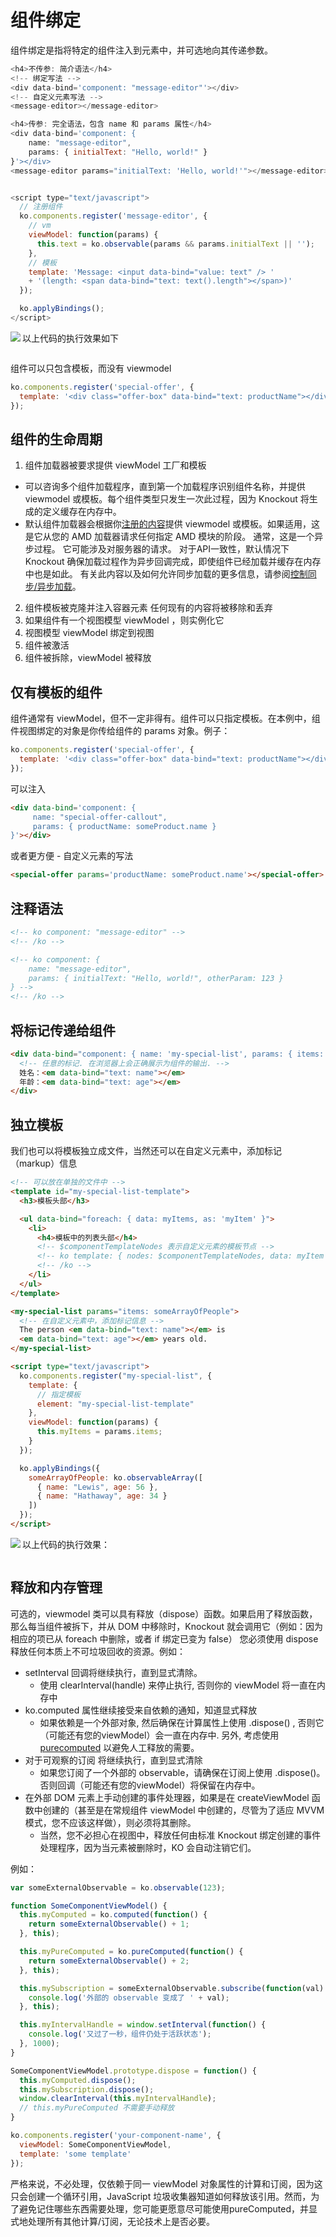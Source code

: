 # 组件绑定
组件绑定是指将特定的组件注入到元素中，并可选地向其传递参数。
```js
<h4>不传参: 简介语法</h4>
<!-- 绑定写法 -->
<div data-bind='component: "message-editor"'></div>
<!-- 自定义元素写法 -->
<message-editor></message-editor>

<h4>传参: 完全语法，包含 name 和 params 属性</h4>
<div data-bind='component: {
    name: "message-editor",
    params: { initialText: "Hello, world!" }
}'></div>
<message-editor params="initialText: 'Hello, world!'"></message-editor>


<script type="text/javascript">
  // 注册组件
  ko.components.register('message-editor', {
    // vm
    viewModel: function(params) {
      this.text = ko.observable(params && params.initialText || '');
    },
    // 模板
    template: 'Message: <input data-bind="value: text" /> '
    + '(length: <span data-bind="text: text().length"></span>)'
  });

  ko.applyBindings();
</script>
```
以上代码的执行效果如下
<img src="https://cyanbaby.github.io/blog-images/knockoutjs-chuliu/img_38.png" align="left" />
<div style="clear: both;"></div>

组件可以只包含模板，而没有 viewmodel
```js
ko.components.register('special-offer', {
  template: '<div class="offer-box" data-bind="text: productName"></div>'
});
```

## 组件的生命周期
1. 组件加载器被要求提供 viewModel 工厂和模板
  - 可以咨询多个组件加载程序，直到第一个加载程序识别组件名称，并提供 viewmodel 或模板。每个组件类型只发生一次此过程，因为 Knockout 将生成的定义缓存在内存中。
  - 默认组件加载器会根据你[注册的内容](https://knockoutjs.com/documentation/component-registration.html)提供 viewmodel 或模板。如果适用，这是它从您的 AMD 加载器请求任何指定 AMD 模块的阶段。
  通常，这是一个异步过程。 它可能涉及对服务器的请求。 对于API一致性，默认情况下 Knockout 确保加载过程作为异步回调完成，即使组件已经加载并缓存在内存中也是如此。 有关此内容以及如何允许同步加载的更多信息，请参阅[控制同步/异步加载](https://knockoutjs.com/documentation/component-registration.html#controlling-synchronousasynchronous-loading)。
2. 组件模板被克隆并注入容器元素
任何现有的内容将被移除和丢弃
3. 如果组件有一个视图模型 viewModel ，则实例化它
4. 视图模型 viewModel 绑定到视图
5. 组件被激活
6. 组件被拆除，viewModel 被释放

## 仅有模板的组件
组件通常有 viewModel，但不一定非得有。组件可以只指定模板。在本例中，组件视图绑定的对象是你传给组件的 params 对象。例子：
```js
ko.components.register('special-offer', {
  template: '<div class="offer-box" data-bind="text: productName"></div>'
});
```
可以注入
```html
<div data-bind='component: {
     name: "special-offer-callout",
     params: { productName: someProduct.name }
}'></div>
```
或者更方便 - 自定义元素的写法
```html
<special-offer params='productName: someProduct.name'></special-offer>
```

## 注释语法
```html
<!-- ko component: "message-editor" -->
<!-- /ko -->

<!-- ko component: {
    name: "message-editor",
    params: { initialText: "Hello, world!", otherParam: 123 }
} -->
<!-- /ko -->
```

## 将标记传递给组件
```html
<div data-bind="component: { name: 'my-special-list', params: { items: someArrayOfPeople } }">
  <!-- 任意的标记. 在浏览器上会正确展示为组件的输出. -->
  姓名：<em data-bind="text: name"></em>
  年龄：<em data-bind="text: age"></em>
</div>
```

## 独立模板
我们也可以将模板独立成文件，当然还可以在自定义元素中，添加标记（markup）信息
```html
<!-- 可以放在单独的文件中 -->
<template id="my-special-list-template">
  <h3>模板头部</h3>

  <ul data-bind="foreach: { data: myItems, as: 'myItem' }">
    <li>
      <h4>模板中的列表头部</h4>
      <!-- $componentTemplateNodes 表示自定义元素的模板节点 -->
      <!-- ko template: { nodes: $componentTemplateNodes, data: myItem } -->
      <!-- /ko -->
    </li>
  </ul>
</template>

<my-special-list params="items: someArrayOfPeople">
  <!-- 在自定义元素中，添加标记信息 -->
  The person <em data-bind="text: name"></em> is
  <em data-bind="text: age"></em> years old.
</my-special-list>

<script type="text/javascript">
  ko.components.register("my-special-list", {
    template: { 
      // 指定模板
      element: "my-special-list-template" 
    },
    viewModel: function(params) {
      this.myItems = params.items;
    }
  });

  ko.applyBindings({
    someArrayOfPeople: ko.observableArray([
      { name: "Lewis", age: 56 },
      { name: "Hathaway", age: 34 }
    ])
  });
</script>
```
以上代码的执行效果：
<img src="https://cyanbaby.github.io/blog-images/knockoutjs-chuliu/img_39.png" align="left" />
<div style="clear: both;"></div>

## 释放和内存管理
可选的，viewmodel 类可以具有释放（dispose）函数。如果启用了释放函数，那么每当组件被拆下，并从 DOM 中移除时，Knockout 就会调用它（例如：因为相应的项已从 foreach 中删除，或者 if 绑定已变为 false）
您必须使用 dispose 释放任何本质上不可垃圾回收的资源。例如：
- setInterval 回调将继续执行，直到显式清除。
  - 使用 clearInterval(handle) 来停止执行, 否则你的 viewModel 将一直在内存中
- ko.computed 属性继续接受来自依赖的通知，知道显式释放
  - 如果依赖是一个外部对象, 然后确保在计算属性上使用 .dispose() , 否则它（可能还有您的viewModel）会一直在内存中. 另外, 考虑使用  [purecomputed](https://knockoutjs.com/documentation/computed-pure.html) 以避免人工释放的需要。
- 对于可观察的订阅 将继续执行，直到显式清除
  - 如果您订阅了一个外部的 observable，请确保在订阅上使用 .dispose()。否则回调（可能还有您的viewModel）将保留在内存中。
- 在外部 DOM 元素上手动创建的事件处理器，如果是在 createViewModel 函数中创建的（甚至是在常规组件 viewModel 中创建的，尽管为了适应 MVVM 模式，您不应该这样做），则必须将其删除。
  - 当然，您不必担心在视图中，释放任何由标准 Knockout 绑定创建的事件处理程序，因为当元素被删除时，KO 会自动注销它们。

例如：
```js
var someExternalObservable = ko.observable(123);

function SomeComponentViewModel() {
  this.myComputed = ko.computed(function() {
    return someExternalObservable() + 1;
  }, this);

  this.myPureComputed = ko.pureComputed(function() {
    return someExternalObservable() + 2;
  }, this);

  this.mySubscription = someExternalObservable.subscribe(function(val) {
    console.log('外部的 observable 变成了 ' + val);
  }, this);

  this.myIntervalHandle = window.setInterval(function() {
    console.log('又过了一秒，组件仍处于活跃状态');
  }, 1000);
}

SomeComponentViewModel.prototype.dispose = function() {
  this.myComputed.dispose();
  this.mySubscription.dispose();
  window.clearInterval(this.myIntervalHandle);
  // this.myPureComputed 不需要手动释放
}

ko.components.register('your-component-name', {
  viewModel: SomeComponentViewModel,
  template: 'some template'
});
```
严格来说，不必处理，仅依赖于同一 viewModel 对象属性的计算和订阅，因为这只会创建一个循环引用，JavaScript 垃圾收集器知道如何释放该引用。然而，为了避免记住哪些东西需要处理，您可能更愿意尽可能使用pureComputed，并显式地处理所有其他计算/订阅，无论技术上是否必要。